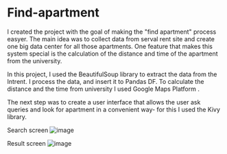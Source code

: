 # Find-apartment
I created the project with the goal of making the "find apartment" process easyer. The main idea was to collect data from serval rent site and create one big
data center for all those apartments.
One feature that makes this system special is the calculation of the distance and time of the apartment from the university.

In this project, I used the BeautifulSoup library to extract the data from the Intrent. I process the data, and insert it to Pandas DF.
To calculate the distance and the time from university I used Google Maps Platform .

The next step was to create a user interface that allows the user ask queries and look for apartment in a convenient way- for this
I used the Kivy library.

Search screen
![image](https://user-images.githubusercontent.com/66023983/155568804-892b94ec-b27b-4b44-8ffb-d50c613061ce.png)

Result screen
![image](https://user-images.githubusercontent.com/66023983/155568983-1443cc9f-edb4-43e7-90b9-f0024139f886.png)

